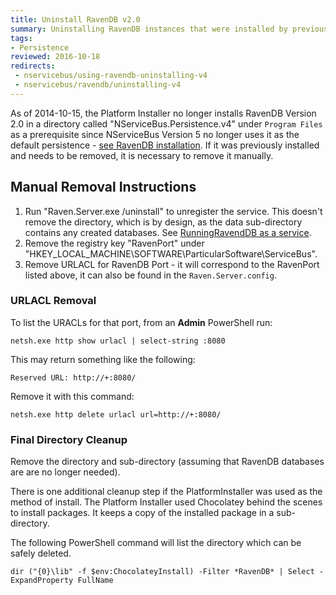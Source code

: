 ```yaml
---
title: Uninstall RavenDB v2.0
summary: Uninstalling RavenDB instances that were installed by previous versions of the Platform Installer.
tags:
- Persistence
reviewed: 2016-10-18
redirects:
 - nservicebus/using-ravendb-uninstalling-v4
 - nservicebus/ravendb/uninstalling-v4
---
```


As of 2014-10-15, the Platform Installer no longer installs RavenDB Version 2.0 in a directory called "NServiceBus.Persistence.v4" under `Program Files` as a prerequisite since NServiceBus Version 5 no longer uses it as the default persistence - [see RavenDB installation](installation.md). If it was previously installed and needs to be removed, it is necessary to remove it manually.


## Manual Removal Instructions

 1. Run "Raven.Server.exe /uninstall" to unregister the service. This doesn't remove the directory, which is by design, as the data sub-directory contains any created databases. See [RunningRavendDB as a service](https://ravendb.net/docs/search/latest/csharp?searchTerm=Running-as-a%20service).
 1. Remove the registry key "RavenPort" under "HKEY_LOCAL_MACHINE\SOFTWARE\ParticularSoftware\ServiceBus".
 1. Remove URLACL for RavenDB Port - it will correspond to the RavenPort listed above, it can also be found in the `Raven.Server.config`.


### URLACL Removal

To list the URACLs for that port, from an **Admin** PowerShell run:

```dos
netsh.exe http show urlacl | select-string :8080
```

This may return something like the following:

```dos
Reserved URL: http://+:8080/
```

Remove it with this command:

```dos
netsh.exe http delete urlacl url=http://+:8080/
```


### Final Directory Cleanup

Remove the directory and sub-directory (assuming that RavenDB databases are are no longer needed).

There is one additional cleanup step if the PlatformInstaller was used as the method of install. The Platform Installer used Chocolatey behind the scenes to install packages. It  keeps a copy of the installed package in a sub-directory.

The following PowerShell command will list the directory which can be safely deleted.

```dos
dir ("{0}\lib" -f $env:ChocolateyInstall) -Filter *RavenDB* | Select -ExpandProperty FullName
```
